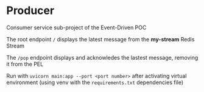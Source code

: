 # Producer

Consumer service sub-project of the Event-Driven POC

The root endpoint `/` displays the latest message from the **my-stream** Redis Stream

The `/pop` endpoint displays and acknowledes the lastest message, removing it from the PEL

Run with `uvicorn main:app --port <port number>` after activating virtual environment (using venv with the `requirements.txt` dependencies file)
